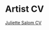 # Artist CV

[Juliette Salom CV](file:///Users/juliettesalom/Desktop/visual%20writing%20projects/juliettesalom.github.io/index.html)
